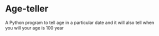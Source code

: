 # Age-teller
A Python program to tell age in a particular date 
and it will also tell when you will your age is 100 year
